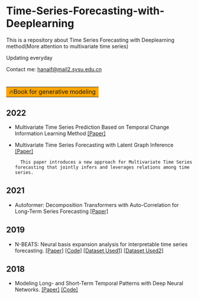 # Time-Series-Forecasting-with-Deeplearning

This is a repository about Time Series Forecasting with Deeplearning method(More attention to multivariate time series)

Updating everyday


Contact me: hanaif@mail2.sysu.edu.cn</font> 


# <table><tr><td bgcolor=orange> 🔥Book for generative modeling</td></tr></table>

## 2022
- Multivariate Time Series Prediction Based on Temporal Change Information Learning Method    [[Paper]](https://github.com/hanlaoshi/Time-Series-Forecasting-with-Deeplearning/blob/main/PDF%20files%20repo/Multivariate_Time_Series_Prediction_Based_on_Temporal_Change_Information_Learning_Method.pdf)


- Multivariate Time Series Forecasting with Latent Graph Inference   [[Paper]](https://arxiv.org/abs/2203.03423)
    
        This paper introduces a new approach for Multivariate Time Series forecasting that jointly infers and leverages relations among time series.


## 2021
- Autoformer: Decomposition Transformers with Auto-Correlation for Long-Term Series Forecasting   [[Paper]](https://proceedings.neurips.cc/paper/2021/hash/bcc0d400288793e8bdcd7c19a8ac0c2b-Abstract.html)

## 2019

- N-BEATS: Neural basis expansion analysis for interpretable time series forecasting. [[Paper]](https://arxiv.org/abs/1905.10437) [[Code]](https://github.com/unit8co/darts)   [[Dataset Used1]](https://paperswithcode.com/dataset/m4)  [[Dataset Used2]](https://paperswithcode.com/dataset/timehetnet) 

## 2018
- Modeling Long- and Short-Term Temporal Patterns with Deep Neural Networks. [[Paper]](https://arxiv.org/abs/1703.07015) [[Code]](https://github.com/laiguokun/LSTNet)
